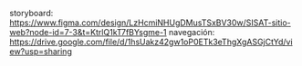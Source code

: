storyboard: https://www.figma.com/design/LzHcmiNHUgDMusTSxBV30w/SISAT-sitio-web?node-id=7-3&t=KtrlQ1kT7fBYsgme-1
navegación: https://drive.google.com/file/d/1hsUakz42gw1oP0ETk3eThgXgASGjCtYd/view?usp=sharing
